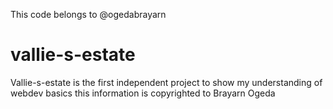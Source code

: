 This code belongs to @ogedabrayarn
# vallie-s-estate
Vallie-s-estate is the first independent project to show my understanding of webdev basics
this information is copyrighted to Brayarn Ogeda